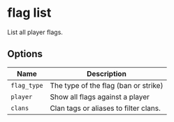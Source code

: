 # flag list

List all player flags.

## Options

| Name        | Description                           |
| ----------- | ------------------------------------- |
| `flag_type` | The type of the flag (ban or strike)  |
| `player`    | Show all flags against a player       |
| `clans`     | Clan tags or aliases to filter clans. |
